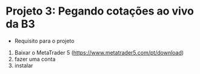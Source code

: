 # Projeto 3: Pegando cotações ao vivo da B3

* Requisito para o projeto
  
1. Baixar o MetaTrader 5 (https://www.metatrader5.com/pt/download)
2. fazer uma conta
3. instalar 
